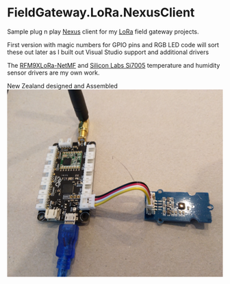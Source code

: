 # FieldGateway.LoRa.NexusClient

Sample plug n play [Nexus](https://store.ingenuitymicro.com/nexus) client for my [LoRa](https://lora-alliance.org/) field gateway projects.

First version with magic numbers for GPIO pins and RGB LED code will sort these out later as I built out Visual Studio support and additional drivers

The [RFM9XLoRa-NetMF](https://github.com/KiwiBryn/RFM9XLoRa-NetMF) and [Silicon Labs Si7005](https://www.silabs.com/products/sensors/humidity/si7005) temperature and humidity sensor drivers are my own work.

New Zealand designed and Assembled 
![Nexus Client](NexusWithS17005.jpg)
